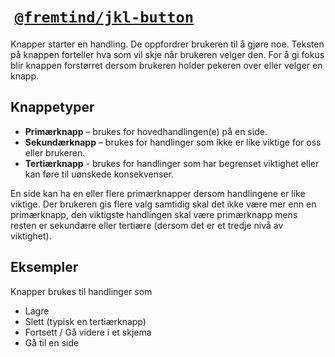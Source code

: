 #  [`@fremtind/jkl-button`](https://fremtind.github.io/jokul/components/button/)

Knapper starter en handling. De oppfordrer brukeren til å gjøre noe. Teksten på knappen forteller hva som vil skje når brukeren velger den. For å gi fokus blir knappen forstørret dersom brukeren holder pekeren over eller velger en knapp.

## Knappetyper

-   **Primærknapp** – brukes for hovedhandlingen(e) på en side.
-   **Sekundærknapp** – brukes for handlinger som ikke er like viktige for oss eller brukeren.
-   **Tertiærknapp** - brukes for handlinger som har begrenset viktighet eller kan føre til uønskede konsekvenser.

En side kan ha en eller flere primærknapper dersom handlingene er like viktige. Der brukeren gis flere valg samtidig skal det ikke være mer enn en primærknapp, den viktigste handlingen skal være primærknapp mens resten er sekundære eller tertiære (dersom det er et tredje nivå av viktighet).

## Eksempler

Knapper brukes til handlinger som

-   Lagre
-   Slett (typisk en tertiærknapp)
-   Fortsett / Gå videre i et skjema
-   Gå til en side
